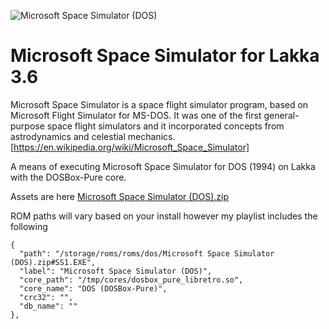 ![Microsoft Space Simulator (DOS)](https://user-images.githubusercontent.com/19812221/144180028-c9cd8863-22bf-4e2f-96d2-0f56a94e68f9.png)

# Microsoft Space Simulator for Lakka 3.6

Microsoft Space Simulator is a space flight simulator program, based on Microsoft Flight Simulator for MS-DOS. It was one of the first general-purpose space flight simulators and it incorporated concepts from astrodynamics and celestial mechanics.
[https://en.wikipedia.org/wiki/Microsoft_Space_Simulator]

A means of executing Microsoft Space Simulator for DOS (1994) on Lakka with the DOSBox-Pure core.

Assets are here [Microsoft Space Simulator (DOS).zip](https://github.com/ashley-au/Microsoft-Space-Simulator-for-Lakka-3.6/files/7631234/Microsoft.Space.Simulator.DOS.zip)

ROM paths will vary based on your install however my playlist includes the following

    {
      "path": "/storage/roms/roms/dos/Microsoft Space Simulator (DOS).zip#SS1.EXE",
      "label": "Microsoft Space Simulator (DOS)",
      "core_path": "/tmp/cores/dosbox_pure_libretro.so",
      "core_name": "DOS (DOSBox-Pure)",
      "crc32": "",
      "db_name": ""
    },
